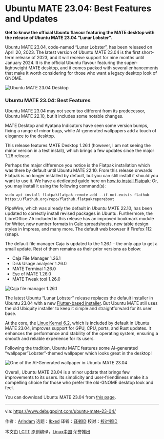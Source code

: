 [#]: subject: "Ubuntu MATE 23.04: Best Features and Updates"
[#]: via: "https://www.debugpoint.com/ubuntu-mate-23-04/"
[#]: author: "Arindam https://www.debugpoint.com/author/admin1/"
[#]: collector: "lkxed"
[#]: translator: " "
[#]: reviewer: " "
[#]: publisher: " "
[#]: url: " "

Ubuntu MATE 23.04: Best Features and Updates
======

**Get to know the official Ubuntu flavour featuring the MATE desktop with the release of Ubuntu MATE 23.04 “Lunar Lobster”.**

Ubuntu MATE 23.04, code-named “Lunar Lobster”, has been released on April 20, 2023. The latest version of Ubuntu MATE 23.04 is the first short-term release of 2023, and it will receive support for nine months until January 2024. It is the official Ubuntu flavour featuring the super-lightweight MATE desktop, and it comes packed with several enhancements that make it worth considering for those who want a legacy desktop look of GNOME.

![Ubuntu MATE 23.04 Desktop][1]

### Ubuntu MATE 23.04: Best Features

Ubuntu MATE 23.04 may not seem too different from its predecessor, Ubuntu MATE 22.10, but it includes some notable changes.

MATE Desktop and Ayatana Indicators have seen some version bumps, fixing a range of minor bugs, while AI-generated wallpapers add a touch of elegance to the desktop.

This release features MATE Desktop 1.26.1 (however, I am not seeing the minor version in a test install), which brings a few updates since the major 1.26 release.

Perhaps the major difference you notice is the Flatpak installation which was there by default until Ubuntu MATE 22.10. From this release onwards Flatpak is no longer installed by default, but you can still install it should you want to use it. We have a dedicated guide here on [how to install Flatpak][2]; Or, you may install it using the following command(s):

```
sudo apt install flatpakflatpak remote-add --if-not-exists flathub https://flathub.org/repo/flathub.flatpakreporeboot
```

PipeWire, which was already the default in Ubuntu MATE 22.10, has been updated to correctly install revised packages in Ubuntu. Furthermore, the LibreOffice 7.5 included in this release has an improved bookmark module for Writer, new number formats in Calc spreadsheets, new table design styles in Impress, and many more. The default web browser if Firefox 112 (snap).

The default file manager Caja is updated to the 1.26.1 – the only app to get a small update. Rest of them remains as their prior versions as below:

- Caja File Manager 1.26.1
- Disk Usage analyser 1.26.0
- MATE Terminal 1.26.0
- Eye of MATE 1.26.0
- MATE Tweak tool 1.26.0

![Caja file manager 1.26.1][3]

The latest Ubuntu “Lunar Lobster” release replaces the default installer in Ubuntu 23.04 with a new [Flutter-based installer][4]. But Ubuntu MATE still uses the old Ubiquity installer to keep it simple and straightforward for its user base.

At the core, the [Linux Kernel 6.2][5], which is included by default in Ubuntu MATE 23.04, improves support for GPU, CPU, ports, and Rust updates. It enhances the performance and stability of the operating system, ensuring a smooth and reliable experience for its users.

Following the tradition, Ubuntu MATE features some AI-generated “wallpaper”Lobster”-themed wallpaper which looks great in the desktop!

![One of the AI-Generated wallpaper in Ubuntu MATE 23.04][6]

Overall, Ubuntu MATE 23.04 is a minor update that brings few improvements to its users. Its simplicity and user-friendliness make it a compelling choice for those who prefer the old-GNOME desktop look and feel.

You can download Ubuntu MATE 23.04 from [this page][7].

--------------------------------------------------------------------------------

via: https://www.debugpoint.com/ubuntu-mate-23-04/

作者：[Arindam][a]
选题：[lkxed][b]
译者：[译者ID](https://github.com/译者ID)
校对：[校对者ID](https://github.com/校对者ID)

本文由 [LCTT](https://github.com/LCTT/TranslateProject) 原创编译，[Linux中国](https://linux.cn/) 荣誉推出

[a]: https://www.debugpoint.com/author/admin1/
[b]: https://github.com/lkxed/
[1]: https://www.debugpoint.com/wp-content/uploads/2023/05/Ubuntu-MATE-23.04-Desktop.jpg
[2]: https://www.debugpoint.com/how-to-install-flatpak-apps-ubuntu-linux/
[3]: https://www.debugpoint.com/wp-content/uploads/2023/05/Caja-file-manager-1.26.1.jpg
[4]: https://www.debugpoint.com/new-ubuntu-installer/
[5]: https://www.debugpoint.com/linux-kernel-6-2/
[6]: https://www.debugpoint.com/wp-content/uploads/2023/05/One-of-the-AI-Generated-wallpaper-in-Ubuntu-MATE-23.04.jpg
[7]: https://ubuntu-mate.org/download/